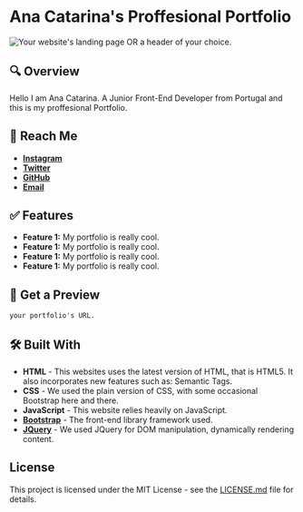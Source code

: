 # Ana Catarina's Proffesional Portfolio

![Your website's landing page OR a header of your choice.](imageURL.jpeg)

## 🔍 Overview
Hello I am Ana Catarina. A Junior Front-End Developer from Portugal and this is my proffesional Portfolio.

## 📧 Reach Me
- **[Instagram](https://instagram.com/@username)**
- **[Twitter](https://twitter.com/@username)**
- **[GitHub](https://github.com/username)**
- **[Email](example@gmail.com)**

## ✅ Features

- **Feature 1:** My portfolio is really cool.
- **Feature 1:** My portfolio is really cool.
- **Feature 1:** My portfolio is really cool.
- **Feature 1:** My portfolio is really cool.

## 🔗 Get a Preview

```txt
your portfolio's URL. 
```

## 🛠 Built With

- **HTML** - This websites uses the latest version of HTML, that is HTML5. It also incorporates new features such as: Semantic Tags.
- **CSS** - We used the plain version of CSS, with some occasional Bootstrap here and there.
- **JavaScript** - This website relies heavily on JavaScript.
- **[Bootstrap](https://getbootstrap.com/)** - The front-end library framework used.
- **[JQuery](https://jquery.com/)** - We used JQuery for DOM manipulation, dynamically rendering content.

## License

This project is licensed under the MIT License - see the [LICENSE.md](LICENSE) file for details.
